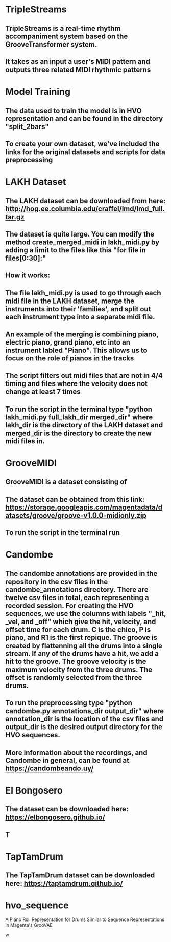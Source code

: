 # TripleStreams
## TripleStreams is a real-time rhythm accompaniment system based on the GrooveTransformer system.
## It takes as an input a user's MIDI pattern and outputs three related MIDI rhythmic patterns

# Model Training
## The data used to train the model is in HVO representation and can be found in the directory "split_2bars"
## To create your own dataset, we've included the links for the original datasets and scripts for data preprocessing

# LAKH Dataset
## The LAKH dataset can be downloaded from here: http://hog.ee.columbia.edu/craffel/lmd/lmd_full.tar.gz
## The dataset is quite large. You can modify the method create_merged_midi in lakh_midi.py by adding a limit to the files like this "for file in files[0:30]:"
## How it works:
## The file lakh_midi.py is used to go through each midi file in the LAKH dataset, merge the instruments into their 'families', and split out each instrument type into a separate midi file.
## An example of the merging is combining piano, electric piano, grand piano, etc into an instrument labled "Piano". This allows us to focus on the role of pianos in the tracks
## The script filters out midi files that are not in 4/4 timing and files where the velocity does not change at least 7 times
## To run the script in the terminal type "python lakh_midi.py full_lakh_dir merged_dir" where lakh_dir is the directory of the LAKH dataset and merged_dir is the directory to create the new midi files in.

# GrooveMIDI
## GrooveMIDI is a dataset consisting of 
## The dataset can be obtained from this link: https://storage.googleapis.com/magentadata/datasets/groove/groove-v1.0.0-midionly.zip
## To run the script in the terminal run 

# Candombe
## The candombe annotations are provided in the repository in the csv files in the candombe_annotations directory. There are twelve csv files in total, each representing a recorded session. For creating the HVO sequences, we use the columns with labels "_hit, _vel, and _off" which give the hit, velocity, and offset time for each drum. C is the chico, P is piano, and R1 is the first repique. The groove is created by flattenning all the drums into a single stream. If any of the drums have a hit, we add a hit to the groove. The groove velocity is the maximum velocity from the three drums. The offset is randomly selected from the three drums.
## To run the preprocessing type "python candombe.py annotations_dir output_dir" where annotation_dir is the location of the csv files and output_dir is the desired output directory for the HVO sequences.
## More information about the recordings, and Candombe in general, can be found at https://candombeando.uy/

# El Bongosero
## The dataset can be downloaded here: https://elbongosero.github.io/
## T

# TapTamDrum
## The TapTamDrum dataset can be downloaded here: https://taptamdrum.github.io/

# hvo_sequence
A Piano Roll Representation for Drums Similar to Sequence Representations in Magenta's GrooVAE

w